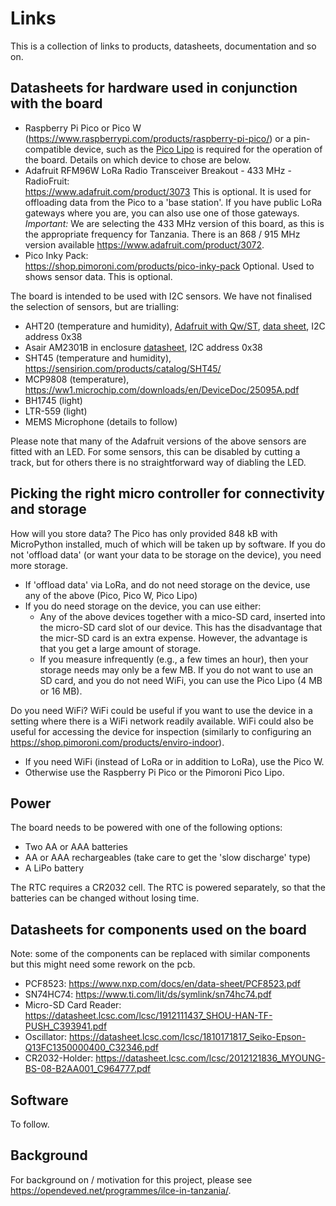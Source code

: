 Links
=====

This is a collection of links to products, datasheets, documentation and so on.

Datasheets for hardware used in conjunction with the board
----------------------------------------------------------

- Raspberry Pi Pico or Pico W (https://www.raspberrypi.com/products/raspberry-pi-pico/) or a pin-compatible device, such as the [Pico Lipo](https://shop.pimoroni.com/products/pimoroni-pico-lipo) is required for the operation of the board. Details on which device to chose are below.
- Adafruit RFM96W LoRa Radio Transceiver Breakout - 433 MHz - RadioFruit:  
  <https://www.adafruit.com/product/3073>
  This is optional. It is used for offloading data from the Pico to a 'base station'. If you have public LoRa gateways where you are, you can also use one of those gateways.
  *Important:* We are selecting the 433 MHz version of this board, as this is the appropriate frequency for Tanzania. There is an 868 / 915 MHz version available https://www.adafruit.com/product/3072.
- Pico Inky Pack:  
  <https://shop.pimoroni.com/products/pico-inky-pack>
  Optional. Used to shows sensor data.
  This is optional.

The board is intended to be used with I2C sensors. We have not finalised the selection of sensors, but are trialling:
- AHT20 (temperature and humidity), [Adafruit with Qw/ST](https://www.adafruit.com/product/4566), [data sheet](https://cdn-learn.adafruit.com/assets/assets/000/091/676/original/AHT20-datasheet-2020-4-16.pdf?1591047915), I2C address 0x38
- Asair AM2301B in enclosure [datasheet](https://cdn-shop.adafruit.com/product-files/5181/5181_AM2301B.pdf), I2C address 0x38
- SHT45 (temperature and humidity), https://sensirion.com/products/catalog/SHT45/
- MCP9808 (temperature), https://ww1.microchip.com/downloads/en/DeviceDoc/25095A.pdf
- BH1745 (light)
- LTR-559 (light)
- MEMS Microphone (details to follow)

Please note that many of the Adafruit versions of the above sensors are fitted with an LED. For some sensors, this can be disabled by cutting a track, but for others there is no straightforward way of diabling the LED.

Picking the right micro controller for connectivity and storage
----

How will you store data? The Pico has only provided 848 kB with MicroPython installed, much of which will be taken up by software. If you do not 'offload data' (or want your data to be storage on the device), you need more storage.
- If 'offload data' via LoRa, and do not need storage on the device, use any of the above (Pico, Pico W, Pico Lipo)
- If you do need storage on the device, you can use either:
  - Any of the above devices together with a mico-SD card, inserted into the micro-SD card slot of our device. This has the disadvantage that the micr-SD card is an extra expense. However, the advantage is that you get a large amount of storage.
  - If you measure infrequently (e.g., a few times an hour), then your storage needs may only be a few MB. If you do not want to use an SD card, and you do not need WiFi, you can use the Pico Lipo (4 MB or 16 MB).

Do you need WiFi? WiFi could be useful if you want to use the device in a setting where there is a WiFi network readily available. WiFi could also be useful for accessing the device for inspection (similarly to configuring an https://shop.pimoroni.com/products/enviro-indoor). 
- If you need WiFi (instead of LoRa or in addition to LoRa), use the Pico W.
- Otherwise use the Raspberry Pi Pico or the Pimoroni Pico Lipo.


Power
-----
The board needs to be powered with one of the following options:
- Two AA or AAA batteries
- AA or AAA rechargeables (take care to get the 'slow discharge' type)
- A LiPo battery

The RTC requires a CR2032 cell. The RTC is powered separately, so that the batteries can be changed without losing time.


Datasheets for components used on the board
-------------------------------------------

Note: some of the components can be replaced with similar components but this might
need some rework on the pcb.

- PCF8523: <https://www.nxp.com/docs/en/data-sheet/PCF8523.pdf>
- SN74HC74: <https://www.ti.com/lit/ds/symlink/sn74hc74.pdf>
- Micro-SD Card Reader: <https://datasheet.lcsc.com/lcsc/1912111437_SHOU-HAN-TF-PUSH_C393941.pdf>
- Oscillator: <https://datasheet.lcsc.com/lcsc/1810171817_Seiko-Epson-Q13FC1350000400_C32346.pdf>
- CR2032-Holder: <https://datasheet.lcsc.com/lcsc/2012121836_MYOUNG-BS-08-B2AA001_C964777.pdf>


Software
--------

To follow.

Background
----------
For background on / motivation for this project, please see https://opendeved.net/programmes/ilce-in-tanzania/.
